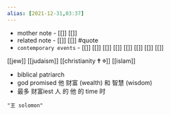 ```yaml
---
alias: [2021-12-31,03:37]
---
```

- mother note - [[]] [[]]
- related note - [[]] [[]] #quote 
- `contemporary events` - [[]] [[]] [[]] [[]] [[]] [[]] [[]] [[]]

[[jew]]
[[judaism]]
[[christianity 🕇 ✠]]
[[islam]]

- biblical patriarch
- god promised 他 财富 (wealth) 和 智慧 (wisdom)
- 最多 财富iest 人 的 他 的 time 时

```query 2021-12-31 03:37
"王 solomon"
```
